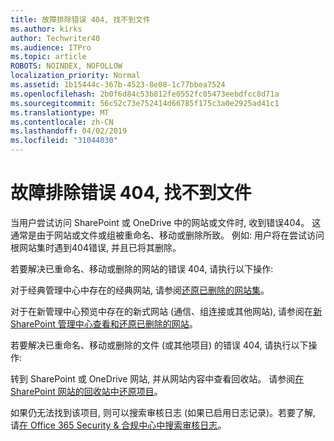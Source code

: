 ```yaml
---
title: 故障排除错误 404, 找不到文件
ms.author: kirks
author: Techwriter40
ms.audience: ITPro
ms.topic: article
ROBOTS: NOINDEX, NOFOLLOW
localization_priority: Normal
ms.assetid: 1b15444c-367b-4523-8e08-1c77bbea7524
ms.openlocfilehash: 2b0f6d84c53b812fe0552fc05473eebdfcc8d71a
ms.sourcegitcommit: 56c52c73e752414d66785f175c3a0e2925ad41c1
ms.translationtype: MT
ms.contentlocale: zh-CN
ms.lasthandoff: 04/02/2019
ms.locfileid: "31044030"
---
```

# <a name="troubleshoot-error-404-file-not-found"></a>故障排除错误 404, 找不到文件

当用户尝试访问 SharePoint 或 OneDrive 中的网站或文件时, 收到错误404。 这通常是由于网站或文件或组被重命名、移动或删除所致。 例如: 用户将在尝试访问根网站集时遇到404错误, 并且已将其删除。

若要解决已重命名、移动或删除的网站的错误 404, 请执行以下操作:

对于经典管理中心中存在的经典网站, 请参阅[还原已删除的网站集](https://docs.microsoft.com/en-us/sharepoint/restore-deleted-site-collection)。


对于在新管理中心预览中存在的新式网站 (通信、组连接或其他网站), 请参阅在[新 SharePoint 管理中心查看和还原已删除的网站](https://docs.microsoft.com/en-us/sharepoint/restore-deleted-site-collection)。

若要解决已重命名、移动或删除的文件 (或其他项目) 的错误 404, 请执行以下操作:

转到 SharePoint 或 OneDrive 网站, 并从网站内容中查看回收站。 请参阅[在 SharePoint 网站的回收站中还原项目](https://support.office.com/en-us/article/Restore-items-in-the-Recycle-Bin-of-a-SharePoint-site-6df466b6-55f2-4898-8d6e-c0dff851a0be#ID0EAADAAA=Online)。

如果仍无法找到该项目, 则可以搜索审核日志 (如果已启用日志记录)。若要了解, 请[在 Office 365 Security & 合规中心中搜索审核日志](https://docs.microsoft.com/en-us/office365/securitycompliance/search-the-audit-log-in-security-and-compliance?redirectSourcePath=%252fclient%252fsearch-the-audit-log-in-the-office-365-security-compliance-center-0d4d0f35-390b-4518-800e-0c7ec95e946c)。
